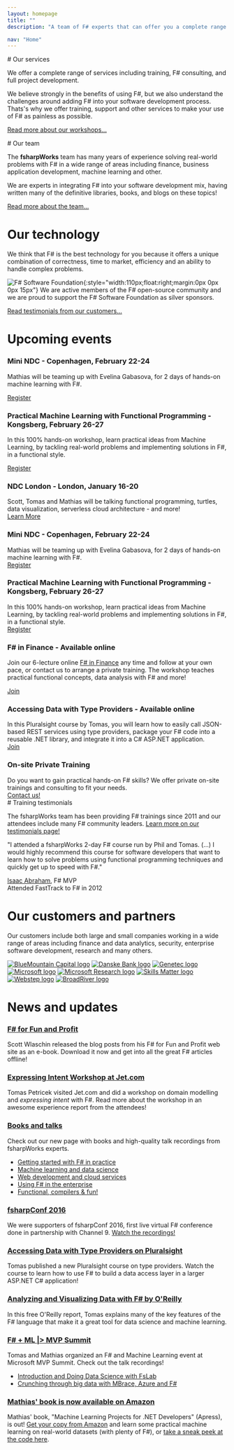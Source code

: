 ```yaml
---
layout: homepage
title: ""
description: "A team of F# experts that can offer you a complete range of services including F# training, consulting, and functional-first development."

nav: "Home"
---
```


<div class="row" markdown="1">
<div class="col-md-4" markdown="1">
# Our services

We offer a complete range of services including training, F# consulting, and full project development.

We believe strongly in the benefits of using F#, but we also understand the challenges
around adding F# into your software development process.  Thats's why we offer training, support and other
services to make your use of F# as painless as possible.


[Read more about our workshops...](workshops.html)

</div>
<div class="col-md-4"  markdown="1">
# Our team

The **fsharpWorks** team has many years of experience solving real-world problems with F# in a wide range of areas
including finance, business application development, machine learning and other.

We are experts in integrating F#
into your software development mix, having written many of the definitive libraries, books, and blogs on these topics!

[Read more about the team...](team.html)

</div>
<div class="col-md-4"  markdown="1">

# Our technology


We think that F# is the best technology for you because it offers a unique combination of
correctness, time to market, efficiency and an ability to handle complex problems.

![F# Software Foundation](http://fsharpworks.imgix.net/fsharp_logo.png){:style="width:110px;float:right;margin:0px 0px 0px 15px"}
We are active members of the F# open-source community and we
are proud to support the F# Software Foundation as silver sponsors.

[Read testimonials from our customers...](testimonials.html)

</div>
</div>


<div class="row fw-events" markdown="1">
<div class="col-sm-7 fw-future" markdown="1">

# Upcoming events

### Mini NDC - Copenhagen, February 22-24

<div class="row" markdown="1">
<div class="col-sm-10">

Mathias will be teaming up with Evelina Gabasova, for 2 days of hands-on 
machine learning with F#.

</div>
<div class="col-sm-2">
<a href="http://cph.ndcmini.com/workshop/practical-machine-learning-with-functional-programming/" class="btn btn-primary" role="button">Register</a>
</div>
</div>

### Practical Machine Learning with Functional Programming - Kongsberg, February 26-27

<div class="row" markdown="1">
<div class="col-sm-10">

In this 100% hands-on workshop, learn practical ideas from Machine Learning, 
by tackling real-world problems and implementing solutions in F#, in a functional style.

</div>
<div class="col-sm-2">
<a href="http://programutvikling.no/en/course/practical-machine-learning-with-functional-programming-1/" class="btn btn-primary" role="button">Register</a>
</div>
</div>
 
### NDC London - London, January 16-20

<div class="row" markdown="1">
<div class="col-sm-10" markdown="1">
Scott, Tomas and Mathias will be talking functional programming, turtles, 
data visualization, serverless cloud architecture - and more!
</div>

<div class="col-sm-2">
<a href="http://ndc-london.com/" class="btn btn-primary" role="button">Learn More</a>
</div>
</div>

### Mini NDC - Copenhagen, February 22-24

<div class="row" markdown="1">
<div class="col-sm-10" markdown="1">
Mathias will be teaming up with Evelina Gabasova, for 2 days of hands-on 
machine learning with F#.
</div>

<div class="col-sm-2">
<a href="http://cph.ndcmini.com/workshop/practical-machine-learning-with-functional-programming/" class="btn btn-primary" role="button">Register</a>
</div>
</div>

### Practical Machine Learning with Functional Programming - Kongsberg, February 26-27

<div class="row" markdown="1">
<div class="col-sm-10" markdown="1">
In this 100% hands-on workshop, learn practical ideas from Machine Learning, 
by tackling real-world problems and implementing solutions in F#, in a functional style.
</div>

<div class="col-sm-2">
<a href="http://programutvikling.no/en/course/practical-machine-learning-with-functional-programming-1/" class="btn btn-primary" role="button">Register</a>
</div>
</div>

### F# in Finance - Available online

<div class="row" markdown="1">
<div class="col-sm-10" markdown="1">

Join our 6-lecture online [F# in Finance](/workshops/finance.html)
any time and follow at your own pace, or contact us to arrange a private training.
The workshop teaches practical functional concepts, data analysis with F# and more!
</div>

<div class="col-sm-2">
<a href="http://quantshub.com/content/self-paced-f-and-functional-programming-finance-tomas-petricek" class="btn btn-success" role="button">Join</a>
</div>
</div>

### Accessing Data with Type Providers - Available online

<div class="row" markdown="1">
<div class="col-sm-10" markdown="1">
In this Pluralsight course by Tomas, you will learn how to easily
call JSON-based REST services using type providers, package your F# code into a
reusable .NET library, and integrate it into a C# ASP.NET application.
</div>

<div class="col-sm-2">
<a href="https://www.pluralsight.com/courses/accessing-data-fsharp-type-providers" class="btn btn-success" role="button">Join</a>
</div>
</div>

### On-site Private Training

<div class="row" markdown="1">
<div class="col-sm-10" markdown="1">
Do you want to gain practical hands-on F# skills? We offer private on-site trainings
and consulting to fit your needs.
</div>

<div class="col-sm-2">
<a href="mailto:info@fsharpworks.com" class="btn btn-success" role="button">Contact us!</a>
</div>
</div>


<div class="fw-testimonials" markdown="1">
# Training testimonials

The fsharpWorks team has been providing F# trainings since 2011 and our attendees
include many F# community leaders. [Learn more on our testimonials page!](testimonials.html)

<p class="fw-quote">
  "I attended a fsharpWorks 2-day F# course run by Phil and Tomas. (...) I would highly
  recommend this course for software developers that want to learn how to solve problems
  using functional programming techniques and quickly get up to speed with F#."
</p>

<p class="fw-quote-author">
  <a href="https://twitter.com/isaac_abraham/">Isaac Abraham</a>, F# MVP<br />
  Attended FastTrack to F# in 2012
</p>

</div>

# Our customers and partners

Our customers include both large and small companies working in a wide range of areas
including finance and data analytics, security, enterprise software development,
research and many others.


<div class="fw-logos fw-logos-hp">
  <a href="https://www.bluemountaincapital.com/"><img src="http://fsharpworks.imgix.net/partners/bmc.png" alt="BlueMountain Capital logo" /></a>
  <a href="http://www.danskebank.dk/"><img src="http://fsharpworks.imgix.net/partners/db.png" alt="Danske Bank logo" /></a>
  <a href="http://www.genetec.com/"><img src="http://fsharpworks.imgix.net/partners/genetec.png" alt="Genetec logo" /></a>
  <a href="http://www.microsoft.com/"><img src="http://fsharpworks.imgix.net/partners/msft.png" alt="Microsoft logo" /></a>
  <a href="http://research.microsoft.com/"><img src="http://fsharpworks.imgix.net/partners/msr.png" alt="Microsoft Research logo" /></a>
  <a href="http://www.skillsmatter.com/"><img src="http://fsharpworks.imgix.net/partners/skillsmatter.png" alt="Skills Matter logo" /></a>
  <a href="http://www.webstep.no/"><img src="http://fsharpworks.imgix.net/partners/webstep.png" alt="Webstep logo"/></a>
  <a href="http://broadrivercap.com/"><img src="http://fsharpworks.imgix.net/partners/broadriver.png" alt="BroadRiver logo"/></a>
</div>

</div> <!-- END # Col -->
<div class="col-sm-1"></div>
<div class="col-sm-4 fw-past" markdown="1">

# News and updates

### [F# for Fun and Profit](https://www.gitbook.com/book/swlaschin/fsharpforfunandprofit/details)

Scott Wlaschin released the blog posts from his F# for Fun and Profit web site
as an e-book. Download it now and get into all the great F# articles offline!

### [Expressing Intent Workshop at Jet.com](https://tech.jet.com/blog/2016/07-13-workshop-recap-expressing-intent-f-tomas-petricek/)
            
Tomas Petricek visited Jet.com and did a workshop on domain modelling and 
*expressing intent* with F#. Read more about the workshop in an awesome
experience report from the attendees!
            
### [Books and talks](materials.html)

Check out our new page with books and high-quality talk recordings from fsharpWorks experts.

* [Getting started with F# in practice](materials.html#getting-started)
* [Machine learning and data science](materials.html#mlds)
* [Web development and cloud services](materials.html#web)
* [Using F# in the enterprise](materials.html#enterprise)
* [Functional, compilers & fun!](materials.html#fun)
              
              
### [fsharpConf 2016](http://fsharpconf.com/)

We were supporters of fsharpConf 2016, first live virtual F# conference
done in partnership with Channel 9. [Watch the recordings!](https://channel9.msdn.com/events/FSharp-Events/fsharpConf-2016)

### [Accessing Data with Type Providers  on Pluralsight](https://www.pluralsight.com/courses/accessing-data-fsharp-type-providers)

Tomas published a new Pluralsight course on type providers. Watch the course to learn how to use F# to build a data access
layer in a larger ASP.NET C# application!

### [Analyzing and Visualizing Data with F# by O'Reilly](http://www.oreilly.com/programming/free/analyzing-visualizing-data-f-sharp.csp)

In this free O'Reilly report, Tomas explains many of the key features of the F# language that make it a great tool for data science and machine learning.

### [F# + ML |> MVP Summit](https://channel9.msdn.com/Events/FSharp-Events/fsharp-ML-MVP-Summit-2015)

Tomas and Mathias organized an F# and Machine Learning event at Microsoft MVP Summit. Check out the talk recordings!

* [Introduction and Doing Data Science with FsLab](https://channel9.msdn.com/Events/FSharp-Events/fsharp-ML-MVP-Summit-2015/WelcomeIntroduction-and-Doing-Data-Science-with-FsLab)
* [Crunching through big data with MBrace, Azure and F#](https://channel9.msdn.com/Events/FSharp-Events/fsharp-ML-MVP-Summit-2015/Crunching-through-big-data-with-MBrace-Azure-and-F)

### [Mathias' book is now available on Amazon](http://www.amazon.com/Machine-Learning-Projects-NET-Developers/dp/1430267674)

Mathias' book, "Machine Learning Projects for .NET Developers" (Apress), is out!
[Get your copy from Amazon](http://www.amazon.com/Machine-Learning-Projects-NET-Developers/dp/1430267674)
and learn some practical machine learning on real-world datasets (with plenty of F#), or
[take a sneak peek at the code here](http://bit.ly/ml-projects).

</div> <!-- END # Col -->
</div> <!-- END # Row -->

        
  
